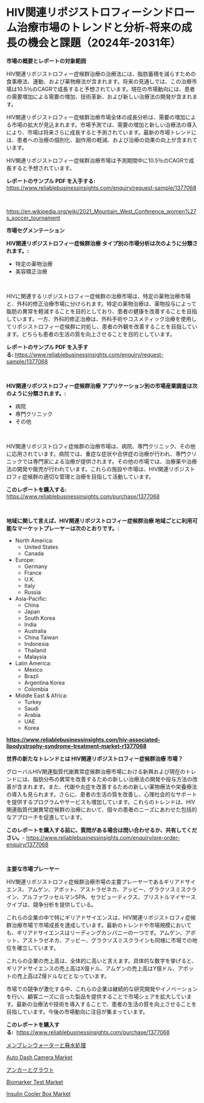 <p><h1>HIV関連リポジストロフィーシンドローム治療市場のトレンドと分析-将来の成長の機会と課題（2024年-2031年）</h1></p><p><strong>市場の概要とレポートの対象範囲</strong></p>
<p><p>HIV関連リポジストロフィー症候群治療の治療法には、脂肪蓄積を減らすための食事療法、運動、および薬物療法が含まれます。将来の見通しでは、この治療市場は10.5％のCAGRで成長すると予想されています。現在の市場動向には、患者の需要増加による需要の増加、技術革新、および新しい治療法の開発が含まれます。</p><p>HIV関連リポジストロフィー症候群治療市場全体の成長分析は、需要の増加による市場の拡大が見込まれます。市場予測では、需要の増加と新しい治療法の導入により、市場は将来さらに成長すると予測されています。最新の市場トレンドには、患者への治療の個別化、副作用の軽減、および治療の効果の向上が含まれています。</p><p>HIV関連リポジストロフィー症候群治療市場は予測期間中に10.5％のCAGRで成長すると予想されています。</p></p>
<p><strong>レポートのサンプル PDF を入手する:</strong> <a href="https://www.reliablebusinessinsights.com/enquiry/request-sample/1377068">https://www.reliablebusinessinsights.com/enquiry/request-sample/1377068</a></p>
<p>&nbsp;</p>
<p><a href="https://en.wikipedia.org/wiki/2021_Mountain_West_Conference_women%27s_soccer_tournament">https://en.wikipedia.org/wiki/2021_Mountain_West_Conference_women%27s_soccer_tournament</a></p>
<p><strong>市場セグメンテーション</strong></p>
<p><strong>HIV関連リポジストロフィー症候群治療 タイプ別の市場分析は次のように分類されます。:</strong></p>
<p><ul><li>特定の薬物治療</li><li>美容矯正治療</li></ul></p>
<p>&nbsp;</p>
<p><p>HIVに関連するリポジストロフィー症候群の治療市場は、特定の薬物治療市場と、外科的修正治療市場に分けられます。特定の薬物治療は、薬物投与によって脂肪の異常を軽減することを目的としており、患者の健康を改善することを目指しています。一方、外科的修正治療は、外科手術やコスメティック治療を使用してリポジストロフィー症候群に対処し、患者の外観を改善することを目指しています。どちらも患者の生活の質を向上させることを目的としています。</p></p>
<p><strong>レポートのサンプル PDF を入手する:</strong>&nbsp;<a href="https://www.reliablebusinessinsights.com/enquiry/request-sample/1377068">https://www.reliablebusinessinsights.com/enquiry/request-sample/1377068</a></p>
<p>&nbsp;</p>
<p><strong> HIV関連リポジストロフィー症候群治療 アプリケーション別の市場産業調査は次のように分類されます。:</strong></p>
<p><ul><li>病院</li><li>専門クリニック</li><li>その他</li></ul></p>
<p>&nbsp;</p>
<p><p>HIV関連リポジストロフィ症候群の治療市場は、病院、専門クリニック、その他に応用されています。病院では、重症な症状や合併症の治療が行われ、専門クリニックでは専門家による治療が提供されます。その他の市場では、治療薬や治療法の開発や販売が行われています。これらの施設や市場は、HIV関連リポジストロフィ症候群の適切な管理と治療を目指して活動しています。</p></p>
<p><strong>このレポートを購入する:</strong>&nbsp; <a href="https://www.reliablebusinessinsights.com/purchase/1377068">https://www.reliablebusinessinsights.com/purchase/1377068</a></p>
<p>&nbsp;</p>
<p><strong>地域に関して言えば、HIV関連リポジストロフィー症候群治療 地域ごとに利用可能なマーケットプレーヤーは次のとおりです。:</strong></p>
<p><ul>
    <li>
        North America:
        <ul>
            <li>United States</li>
            <li>Canada</li>
        </ul>
    </li>
    <li>
        Europe:
        <ul>
            <li>Germany</li>
            <li>France</li>
            <li>U.K.</li>
            <li>Italy</li>
            <li>Russia</li>
        </ul>
    </li>
    <li>
        Asia-Pacific:
        <ul>
            <li>China</li>
            <li>Japan</li>
            <li>South Korea</li>
            <li>India</li>
            <li>Australia</li>
            <li>China Taiwan</li>
            <li>Indonesia</li>
            <li>Thailand</li>
            <li>Malaysia</li>
        </ul>
    </li>
    <li>
        Latin America:
        <ul>
            <li>Mexico</li>
            <li>Brazil</li>
            <li>Argentina Korea</li>
            <li>Colombia</li>
        </ul>
    </li>
    <li>
        Middle East & Africa:
        <ul>
            <li>Turkey</li>
            <li>Saudi</li>
            <li>Arabia</li>
            <li>UAE</li>
            <li>Korea</li>
        </ul>
    </li>
    </ul></p>
<p><strong><a href="https://www.reliablebusinessinsights.com/hiv-associated-lipodystrophy-syndrome-treatment-market-r1377068">https://www.reliablebusinessinsights.com/hiv-associated-lipodystrophy-syndrome-treatment-market-r1377068</a></strong>&nbsp;</p>
<p><strong>世界の新たなトレンドとは HIV関連リポジストロフィー症候群治療 市場？</strong></p>
<p><p>グローバルHIV関連脂質代謝異常症候群治療市場における新興および現在のトレンドには、脂肪分布の異常を改善するための新しい治療法の開発や投与方法の改善が含まれます。また、代謝や炎症を改善するための新しい薬物療法や栄養療法の導入も見られます。さらに、患者の生活の質を改善し、心理社会的なサポートを提供するプログラムやサービスも増加しています。これらのトレンドは、HIV関連脂質代謝異常症候群の治療において、個々の患者のニーズにあわせた包括的なアプローチを促進しています。</p></p>
<p><strong>このレポートを購入する前に、質問がある場合は問い合わせるか、共有してください。</strong>- <a href="https://www.reliablebusinessinsights.com/enquiry/pre-order-enquiry/1377068">https://www.reliablebusinessinsights.com/enquiry/pre-order-enquiry/1377068</a></p>
<p>&nbsp;</p>
<p><strong>主要な市場プレーヤー</strong></p>
<p><p>HIV関連リポジストロフィ症候群治療市場の主要プレーヤーであるギリアドサイエンス、アムゲン、アボット、アストラゼネカ、アッビー、グラクソスミスクライン、アルファワッセルマンSPA、セラピューティクス、ブリストルマイヤースクイブは、競争分析を提供している。 </p><p>これらの企業の中で特にギリアドサイエンスは、HIV関連リポジストロフィ症候群治療市場で市場成長を達成しています。最新のトレンドや市場規模においても、ギリアドサイエンスはリーディングカンパニーの一つです。アムゲン、アボット、アストラゼネカ、アッビー、グラクソスミスクラインも同様に市場での地位を確立しています。 </p><p>これらの企業の売上高は、全体的に高いと言えます。具体的な数字を挙げると、ギリアドサイエンスの売上高はX億ドル、アムゲンの売上高はY億ドル、アボットの売上高はZ億ドルなどとなっています。 </p><p>市場での競争が激化する中、これらの企業は継続的な研究開発やイノベーションを行い、顧客ニーズに合った製品を提供することで市場シェアを拡大しています。最新の治療法や技術を導入することで、患者の生活の質を向上させることを目指しています。今後の市場動向に注目が集まっています。</p></p>
<p><strong>このレポートを購入する:</strong>&nbsp;&nbsp;<a href="https://www.reliablebusinessinsights.com/purchase/1377068">https://www.reliablebusinessinsights.com/purchase/1377068</a></p>
<p><p><a href="https://github.com/roulaayoub-saad/Market-Research-Report-List-2/blob/main/3297793171621.md">メンブレンウォーターと廃水処理</a></p><p><a href="https://www.linkedin.com/pulse/auto-dash-camera-market-size-share-amp-trends-analysis-report-dhqyf?trackingId=fsp6qc%2FYvAu%2Bmo3UW1c2UQ%3D%3D">Auto Dash Camera Market</a></p><p><a href="https://github.com/zjkmgcs938405/Market-Research-Report-List-3/blob/main/5936515171620.md">アンカーとグラウト</a></p><p><a href="https://github.com/nandosuryapratama/Market-Research-Report-List-1/blob/main/biomarker-test-market.md">Biomarker Test Market</a></p><p><a href="https://www.linkedin.com/pulse/insights-insulin-cooler-box-market-size-which-expanding-93-2pevf?trackingId=Y7HH0Y%2Bs23asb4PeJ1flrA%3D%3D">Insulin Cooler Box Market</a></p></p>